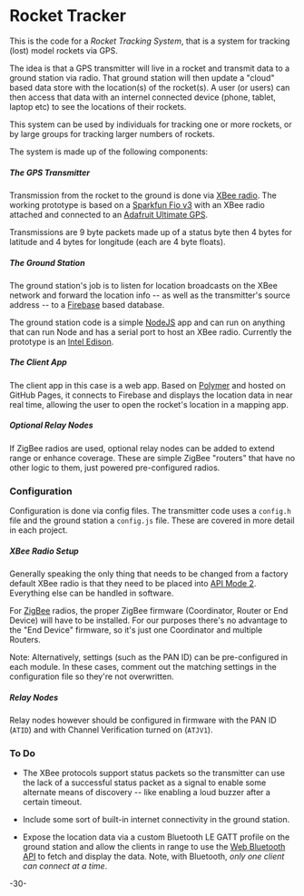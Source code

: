 # Rocket Tracker

This is the code for a *Rocket Tracking System*, that is a system for tracking (lost) model rockets via GPS.

The idea is that a GPS transmitter will live in a rocket and transmit data to a ground station via radio.  That ground station will then update a "cloud" based data store with the location(s) of the rocket(s).  A user (or users) can then access that data with an internel connected device (phone, tablet, laptop etc) to see the locations of their rockets.

This system can be used by individuals for tracking one or more rockets, or by large groups for tracking larger numbers of rockets.

The system is made up of the following components:

##### The GPS Transmitter

Transmission from the rocket to the ground is done via [XBee radio](http://www.digi.com/lp/xbee).  The working prototype is based on a [Sparkfun Fio v3](https://learn.sparkfun.com/tutorials/pro-micro--fio-v3-hookup-guide) with an XBee radio attached and connected to an [Adafruit Ultimate GPS](https://learn.adafruit.com/adafruit-ultimate-gps).

Transmissions are 9 byte packets made up of a status byte then 4 bytes for latitude and 4 bytes for longitude (each are 4 byte floats).

##### The Ground Station

The ground station's job is to listen for location broadcasts on the XBee network and forward the location info -- as well as the transmitter's source address -- to a [Firebase](https://www.firebase.com/) based database.

The ground station code is a simple [NodeJS](https://nodejs.org/) app and can run on anything that can run Node and has a serial port to host an XBee radio.  Currently the prototype is an [Intel Edison](https://www-ssl.intel.com/content/www/us/en/do-it-yourself/edison.html).

##### The Client App

The client app in this case is a web app.  Based on [Polymer](https://www.polymer-project.org/1.0/) and hosted on GitHub Pages, it connects to Firebase and displays the location data in near real time, allowing the user to open the rocket's location in a mapping app.

##### Optional Relay Nodes

If ZigBee radios are used, optional relay nodes can be added to extend range or enhance coverage.  These are simple ZigBee "routers" that have no other logic to them, just powered pre-configured radios.

### Configuration

Configuration is done via config files.  The transmitter code uses a `config.h` file and the ground station a `config.js` file.  These are covered in more detail in each project.

##### XBee Radio Setup

Generally speaking the only thing that needs to be changed from a factory default XBee radio is that they need to be placed into [API Mode 2](http://knowledge.digi.com/articles/Knowledge_Base_Article/What-is-API-Application-Programming-Interface-Mode-and-how-does-it-work).  Everything else can be handled in software.

For [ZigBee](https://en.wikipedia.org/wiki/ZigBee) radios, the proper ZigBee firmware (Coordinator, Router or End Device) will have to be installed.  For our purposes there's no advantage to the "End Device" firmware, so it's just one Coordinator and multiple Routers.

Note: Alternatively, settings (such as the PAN ID) can be pre-configured in each module.  In these cases, comment out the matching settings in the configuration file so they're not overwritten.

##### Relay Nodes

Relay nodes however should be configured in firmware with the PAN ID (`ATID`) and with Channel Verification turned on (`ATJV1`).

### To Do

* The XBee protocols support status packets so the transmitter can use the lack of a successful status packet as a signal to enable some alternate means of discovery -- like enabling a loud buzzer after a certain timeout.

* Include some sort of built-in internet connectivity in the ground station.

* Expose the location data via a custom Bluetooth LE GATT profile on the ground station and allow the clients in range to use the [Web Bluetooth API](https://webbluetoothcg.github.io/web-bluetooth/) to fetch and display the data.  Note, with Bluetooth, _only one client can connect at a time_.

-30-
